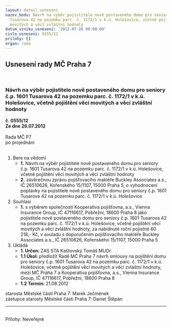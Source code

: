 ```yaml
---
layout: detail_usneseni
nazev_bodu: Návrh na výběr pojistitele nově postaveného domu pro seniory č.p. 1601
  Tusarova 42 na pozemku parc. č. 1172/1 v k.ú. Holešovice, včetně pojištění věcí
  movitých a věcí zvláštní hodnoty
datum_vzniku_usneseni: '2012-07-26 00:00:00'
cislo_usneseni: 0555/12
prilohy: []
organ: rada
---
```

<div id="ucUsn_pList" class="usn">
	<span><h2>Usnesení rady MČ Praha 7 </h2>
<br></span><div class="standBody">
<span><h3>Návrh na výběr pojistitele nově postaveného domu pro seniory č.p. 1601 Tusarova 42 na pozemku parc. č. 1172/1 v k.ú. Holešovice, včetně pojištění věcí movitých a věcí zvláštní hodnoty</h3></span><div class="center">
		<strong>č. 0555/12</strong><br>
	</div>
<div class="center">
		<strong>Ze dne 26.07.2012</strong><br><br>
	</div>Rada MČ P7<br> po projednání<br><br><ol>
<li>Bere na vědomí<ul>
<li>
<strong>1.</strong> Návrh na výběr pojistitele nově postaveného domu pro seniory č.p. 1601 Tusarova 42 na pozemku parc. č. 1172/1 v k.ú. Holešovice, včetně pojištění věcí movitých a věcí zvláštní hodnoty</li>
<li>
<strong>2.</strong> závěrečnou zprávu pojišťovacího makléře Buckley Associates a.s., IČ 26510626, Kořenského 15/1107, 15000 Praha 5, o vyhodnocení poptávky na pojistitele nově postaveného domu pro seniory č.p. 1601 Tusarova 42 na pozemku parc. č. 1172/1 v k.ú. Holešovice  </li>
</ul>
</li>
<li>Souhlasí<ul><li>
<strong>1.</strong> s výběrem společnosti Kooperativa pojišťovna, a.s., Vienna Insurance Group, IČ 47116617, Pobřežní, 18600 Praha 8 jako pojistitele nově postaveného domu pro seniory č.p. 1601 Tusarova 42 na pozemku parc. č. 1172/1 v k.ú. Holešovice, včetně pojištění věcí movitých a věcí zvláštní hodnoty, za nabídnuté roční pojistné 60 218,- Kč, v souladu s doporučením pojišťovacího makléře Buckley Associates a.s., IČ 26510626, Kořenského 15/1107, 15000 Praha 5         </li></ul>
</li>
<li>Ukládá<ul>
<li>
<strong>1. Určen: </strong>ZAS STA Kaštovský Tomáš MUDr.</li>
<li>
<strong>1.1 Úkol: </strong>předložit Radě MČ Praha 7 návrh smlouvy na pojištění domu pro seniory č.p. 1601 Tusarova 42 na pozemku parc. č. 1172/1 v k.ú. Holešovice, včetně pojištění věcí movitých a věcí zvláštní hodnoty, mezi MČ Praha 7 a Kooperativa pojišťovna, a.s., Vienna Insurance Group, IČ 47116617, Pobřežní, 18600 Praha 8</li>
<li>
<strong>1.2 Termín: </strong>21.08.2012</li>
</ul>
</li>
</ol>starosta Městské části Praha 7: Marek Ječmének<br>zástupce starosty Městské části Praha 7: Daniel Štěpán <hr>
<br>Přílohy: Neveřejné</div>
</div>